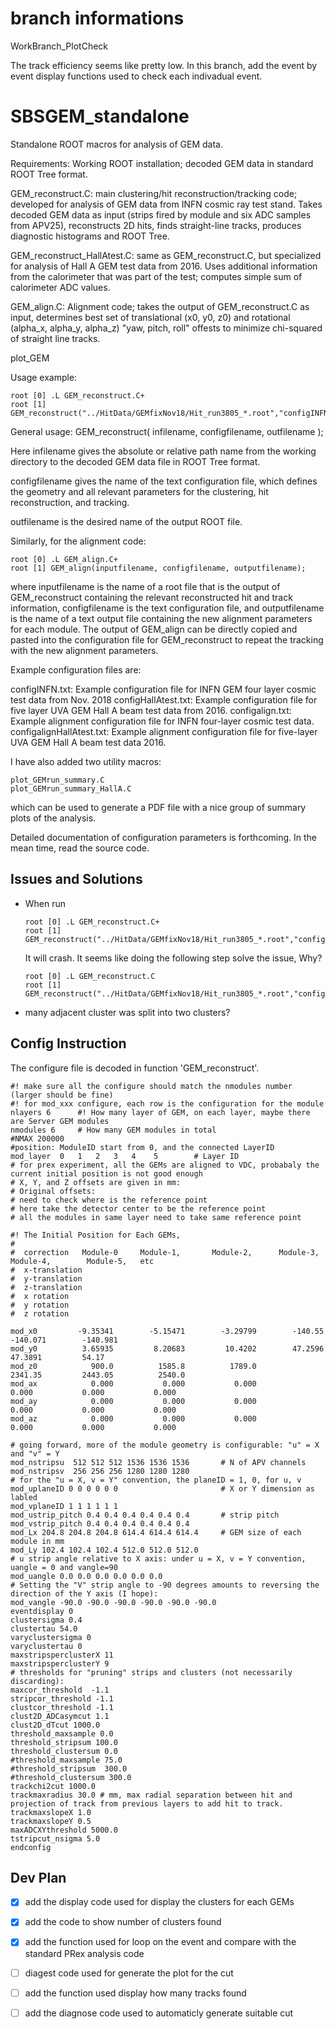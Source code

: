 # branch informations 

WorkBranch_PlotCheck 

The track efficiency seems like pretty low. In this branch, add the event by event display functions used to check each indivadual event.


# SBSGEM_standalone
Standalone ROOT macros for analysis of GEM data.

Requirements: Working ROOT installation; decoded GEM data in standard ROOT Tree format. 

GEM_reconstruct.C: main clustering/hit reconstruction/tracking code; developed for analysis of GEM data from INFN cosmic ray test stand. Takes decoded GEM data as input (strips fired by module and six ADC samples from APV25), reconstructs 2D hits, finds straight-line tracks, produces diagnostic histograms and ROOT Tree. 

GEM_reconstruct_HallAtest.C: same as GEM_reconstruct.C, but specialized for analysis of Hall A GEM test data from 2016. Uses additional information from the calorimeter that was part of the test; computes simple sum of calorimeter ADC values.

GEM_align.C: Alignment code; takes the output of GEM_reconstruct.C as input, determines best set of translational (x0, y0, z0) and rotational (alpha_x, alpha_y, alpha_z) "yaw, pitch, roll" offests to minimize chi-squared of straight line tracks.

plot_GEM

Usage example:

~~~~
root [0] .L GEM_reconstruct.C+
root [1] GEM_reconstruct("../HitData/GEMfixNov18/Hit_run3805_*.root","configINFN.txt","temp.root");
~~~~

General usage: GEM_reconstruct( infilename, configfilename, outfilename );

Here infilename gives the absolute or relative path name from the working directory to the decoded GEM data file in ROOT Tree format.

configfilename gives the name of the text configuration file, which defines the geometry and all relevant parameters for the clustering, hit reconstruction, and tracking.

outfilename is the desired name of the output ROOT file.

Similarly, for the alignment code:

~~~~
root [0] .L GEM_align.C+
root [1] GEM_align(inputfilename, configfilename, outputfilename);
~~~~

where inputfilename is the name of a root file that is the output of GEM_reconstruct containing the relevant reconstructed hit and track information, configfilename is the text configuration file, and outputfilename is the name of a text output file containing the new alignment parameters for each module. The output of GEM_align can be directly copied and pasted into the configuration file for GEM_reconstruct to repeat the tracking with the new alignment parameters.

Example configuration files are:

configINFN.txt: Example configuration file for INFN GEM four layer cosmic test data from Nov. 2018
configHallAtest.txt: Example configuration file for five layer UVA GEM Hall A beam test data from 2016.
configalign.txt: Example alignment configuration file for INFN four-layer cosmic test data.
configalignHallAtest.txt: Example alignment configuration file for five-layer UVA GEM Hall A beam test data 2016.

I have also added two utility macros:

~~~~
plot_GEMrun_summary.C
plot_GEMrun_summary_HallA.C
~~~~

which can be used to generate a PDF file with a nice group of summary plots of the analysis. 

Detailed documentation of configuration parameters is forthcoming. In the mean time, read the source code.

## Issues and Solutions 
* When run
  ~~~~
  root [0] .L GEM_reconstruct.C+
  root [1] GEM_reconstruct("../HitData/GEMfixNov18/Hit_run3805_*.root","configINFN.txt","temp.root");
  ~~~~

  It will crash. It seems like doing the following step solve the issue, Why?
  ~~~~
  root [0] .L GEM_reconstruct.C
  root [1] GEM_reconstruct("../HitData/GEMfixNov18/Hit_run3805_*.root","configINFN.txt","temp.root");
  ~~~~
* many adjacent cluster was split into two clusters?

## Config Instruction 

The configure file is decoded in function 'GEM_reconstruct'. 

```shell_script
#! make sure all the configure should match the nmodules number (larger should be fine)
#! for mod_xxx configure, each row is the configuration for the module 
nlayers 6      #! How many layer of GEM, on each layer, maybe there are Server GEM modules
nmodules 6     # How many GEM modules in total 
#NMAX 200000
#position: ModuleID start from 0, and the connected LayerID
mod_layer  0   1   2   3   4    5        # Layer ID 
# for prex experiment, all the GEMs are aligned to VDC, probabaly the current initial position is not good enough
# X, Y, and Z offsets are given in mm:
# Original offsets:
# need to check where is the reference point
# here take the detector center to be the reference point
# all the modules in same layer need to take same reference point

#! The Initial Position for Each GEMs, 
#   
#  correction   Module-0     Module-1,       Module-2,      Module-3,      Module-4,        Module-5,   etc  
#  x-translation
#  y-translation
#  z-translation 
#  x rotation
#  y rotation
#  z rotation

mod_x0         -9.35341        -5.15471        -3.29799        -140.55        -140.071        -140.981
mod_y0          3.65935         8.20683         10.4202        47.2596        47.3891         54.17
mod_z0            900.0          1585.8          1789.0         2341.35         2443.05          2540.0
mod_ax        	  0.000        	  0.000        	  0.000        	  0.000        	  0.000        	  0.000        
mod_ay        	  0.000        	  0.000        	  0.000        	  0.000        	  0.000        	  0.000
mod_az        	  0.000        	  0.000        	  0.000        	  0.000        	  0.000        	  0.000

# going forward, more of the module geometry is configurable: "u" = X and "v" = Y
mod_nstripsu  512 512 512 1536 1536 1536       # N of APV channels 
mod_nstripsv  256 256 256 1280 1280 1280 
# for the "u = X, v = Y" convention, the planeID = 1, 0, for u, v
mod_uplaneID 0 0 0 0 0 0                       # X or Y dimension as labled 
mod_vplaneID 1 1 1 1 1 1 
mod_ustrip_pitch 0.4 0.4 0.4 0.4 0.4 0.4       # strip pitch 
mod_vstrip_pitch 0.4 0.4 0.4 0.4 0.4 0.4
mod_Lx 204.8 204.8 204.8 614.4 614.4 614.4     # GEM size of each module in mm
mod_Ly 102.4 102.4 102.4 512.0 512.0 512.0
# u strip angle relative to X axis: under u = X, v = Y convention, uangle = 0 and vangle=90
mod_uangle 0.0 0.0 0.0 0.0 0.0 0.0
# Setting the "V" strip angle to -90 degrees amounts to reversing the direction of the Y axis (I hope):
mod_vangle -90.0 -90.0 -90.0 -90.0 -90.0 -90.0 
eventdisplay 0
clustersigma 0.4
clustertau 54.0
varyclustersigma 0
varyclustertau 0
maxstripsperclusterX 11
maxstripsperclusterY 9
# thresholds for "pruning" strips and clusters (not necessarily discarding):
maxcor_threshold  -1.1
stripcor_threshold -1.1
clustcor_threshold -1.1
clust2D_ADCasymcut 1.1
clust2D_dTcut 1000.0
threshold_maxsample 0.0
threshold_stripsum 100.0
threshold_clustersum 0.0
#threshold_maxsample 75.0
#threshold_stripsum  300.0
#threshold_clustersum 300.0
trackchi2cut 1000.0
trackmaxradius 30.0 # mm, max radial separation between hit and projection of track from previous layers to add hit to track.
trackmaxslopeX 1.0
trackmaxslopeY 0.5
maxADCXYthreshold 5000.0
tstripcut_nsigma 5.0
endconfig

```



## Dev Plan
- [x] add the display code used for display the clusters for each GEMs
- [x] add the code to show number of clusters found
- [x] add the function used for loop on the event and compare with the standard PRex analysis code
- [ ] diagest code used for generate the plot for the cut 
- [ ] add the function used display how many tracks found 
- [ ] add the diagnose code used to automaticly generate suitable cut



